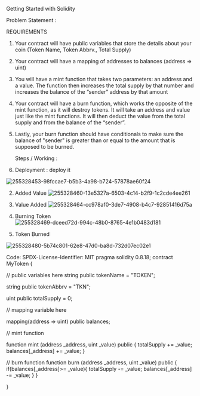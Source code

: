 Getting Started with Solidity

Problem Statement :

   REQUIREMENTS
1. Your contract will have public variables that store the details about your coin (Token Name, Token Abbrv., Total Supply)
2. Your contract will have a mapping of addresses to balances (address => uint)
3. You will have a mint function that takes two parameters: an address and a value. 
   The function then increases the total supply by that number and increases the balance 
   of the “sender” address by that amount
4. Your contract will have a burn function, which works the opposite of the mint function, as it will destroy tokens. 
   It will take an address and value just like the mint functions. It will then deduct the value from the total supply 
   and from the balance of the “sender”.
5. Lastly, your burn function should have conditionals to make sure the balance of "sender" is greater than or equal 
   to the amount that is supposed to be burned.


   Steps / Working :

1. Deployment : deploy it

![255328453-98fccae7-b5b3-4a98-b724-57878ae60f24](https://github.com/Ashmit359/eth-proof/assets/119657904/2ca6ca09-a99f-4ee7-a47d-df2e8d737cbc)

2. Added Value
![255328460-13e5327a-6503-4c14-b2f9-1c2cde4ee261](https://github.com/Ashmit359/eth-proof/assets/119657904/8c470b71-062c-464c-a9b6-688ac3e036fa)

3. Value Added
![255328464-cc978af0-3de7-4908-b4c7-92851416d75a](https://github.com/Ashmit359/eth-proof/assets/119657904/1519691f-79c9-4e16-ae06-364aab28726a)

6. Burning Token
![255328469-dceed72d-994c-48b0-8765-4e1b0483d181](https://github.com/Ashmit359/eth-proof/assets/119657904/bc1a39df-261f-45d7-bf4a-f78f4ad77734)

8. Token Burned
   
![255328480-5b74c801-62e8-47d0-ba8d-732d07ec02e1](https://github.com/Ashmit359/eth-proof/assets/119657904/4e3a6552-5975-4819-a474-9220237e3bec)

Code:
   SPDX-License-Identifier: MIT
   pragma solidity 0.8.18;
   contract MyToken {

// public variables here
string public tokenName = "TOKEN";

string public tokenAbbrv = "TKN";

uint public totalSupply = 0;

// mapping variable here

mapping(address => uint) public balances;

// mint function

function mint (address _address, uint _value) public {
    totalSupply += _value;
    balances[_address] += _value;
}

// burn function
function burn (address _address, uint _value) public {
    if(balances[_address]>= _value){
    totalSupply -= _value;
    balances[_address] -= _value;
    }
}

}
